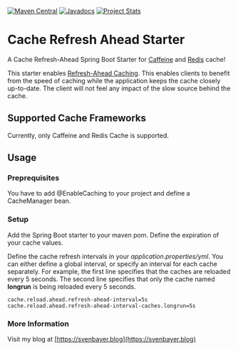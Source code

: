[![Maven Central](https://maven-badges.herokuapp.com/maven-central/blog.svenbayer/cache-refresh-ahead-spring-boot-starter/badge.svg?style=plastic)](https://search.maven.org/search?q=g:blog.svenbayer%20AND%20a:cache-refresh-ahead-spring-boot-starter)
[![Javadocs](http://javadoc.io/badge/blog.svenbayer/cache-refresh-ahead-spring-boot-starter.svg?color=blue)](http://javadoc.io/doc/blog.svenbayer/cache-refresh-ahead-spring-boot-starter)
[![Project Stats](https://www.openhub.net/p/cache-refresh-ahead-spring-boot-starter/widgets/project_thin_badge?format=gif&ref=Thin+badge)](https://www.openhub.net/p/cache-refresh-ahead-spring-boot-starter)

# Cache Refresh Ahead Starter

A Cache Refresh-Ahead Spring Boot Starter for [Caffeine](https://github.com/ben-manes/caffeine) and [Redis](https://projects.spring.io/spring-data-redis/) cache!

This starter enables [Refresh-Ahead Caching](https://docs.oracle.com/cd/E15357_01/coh.360/e15723/cache_rtwtwbra.htm#COHDG5178). This enables clients to benefit from the speed of caching while the application keeps the cache closely up-to-date. The client will not feel any impact of the slow source behind the cache.

## Supported Cache Frameworks

Currently, only Caffeine and Redis Cache is supported.

## Usage

### Preprequisites

You have to add @EnableCaching to your project and define a CacheManager bean.

### Setup

Add the Spring Boot starter to your maven pom. Define the expiration of your cache values.

Define the cache refresh intervals in your *application.properties/yml*. You can either define a global interval, or specify an interval for each cache separately. For example, the first line specifies that the caches are reloaded every 5 seconds. The second line specifies that only the cache named **longrun** is being reloaded every 5 seconds.

```
cache.reload.ahead.refresh-ahead-interval=5s
cache.reload.ahead.refresh-ahead-interval-caches.longrun=5s
```

### More Information

Visit my blog at [https://svenbayer.blog](https://svenbayer.blog)
